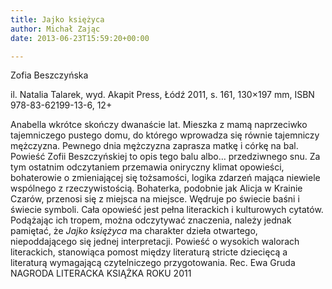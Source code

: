 ```yaml
---
title: Jajko księżyca
author: Michał Zając
date: 2013-06-23T15:59:20+00:00

---
```

Zofia Beszczyńska

il. Natalia Talarek, wyd. Akapit Press, Łódź 2011, s. 161, 130&#215;197 mm, ISBN 978-83-62199-13-6, 12+


  Anabella wkrótce skończy dwanaście lat. Mieszka z mamą naprzeciwko tajemniczego pustego domu, do którego wprowadza się równie tajemniczy mężczyzna. Pewnego dnia mężczyzna zaprasza matkę i córkę na bal. Powieść Zofii Beszczyńskiej to opis tego balu albo&#8230; przedziwnego snu. Za tym ostatnim odczytaniem przemawia oniryczny klimat opowieści, bohaterowie o zmieniającej się tożsamości, logika zdarzeń mająca niewiele wspólnego z rzeczywistością. Bohaterka, podobnie jak Alicja w Krainie Czarów, przenosi się z miejsca na miejsce. Wędruje po świecie baśni i świecie symboli. Cała opowieść jest pełna literackich i kulturowych cytatów. Podążając ich tropem, można odczytywać znaczenia, należy jednak pamiętać, że <i>Jajko księżyca </i>ma charakter dzieła otwartego, niepoddającego się jednej interpretacji.
Powieść o wysokich walorach literackich, stanowiąca pomost między literaturą stricte dziecięcą a literaturą wymagającą czytelniczego przygotowania. Rec. Ewa Gruda
NAGRODA LITERACKA KSIĄŻKA ROKU 2011
